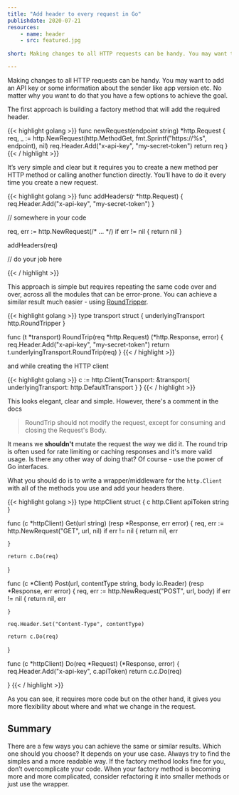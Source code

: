 ```yaml
---
title: "Add header to every request in Go"
publishdate: 2020-07-21
resources:
    - name: header
    - src: featured.jpg
    
short: Making changes to all HTTP requests can be handy. You may want to add an API key or some information about the sender like app version etc. No matter why you want to do that you have a few options to achieve the goal.

---
```


Making changes to all HTTP requests can be handy. You may want to add an API key or some information about the sender like app version etc. No matter why you want to do that you have a few options to achieve the goal.

The first approach is building a factory method that will add the required header.


{{< highlight golang >}}
func newRequest(endpoint string) *http.Request {
    req, _ := http.NewRequest(http.MethodGet, fmt.Sprintf("https://%s", endpoint), nil)
    req.Header.Add("x-api-key", "my-secret-token")
    return req
}
{{< / highlight >}}

It’s very simple and clear but it requires you to create a new method per HTTP method or calling another function directly. You’ll have to do it every time you create a new request.

{{< highlight golang >}}
func addHeaders(r *http.Request) {
	req.Header.Add("x-api-key", "my-secret-token")
}

// somewhere in your code

req, err := http.NewRequest(/* ... */)
if err != nil {
	return nil
}

addHeaders(req)

// do your job here

{{< / highlight >}}

This approach is simple but requires repeating the same code over and over, across all the modules that can be error-prone. You can achieve a similar result much easier - using [RoundTripper](https://godoc.org/net/http#RoundTripper).

{{< highlight golang >}}
type transport struct {
	underlyingTransport http.RoundTripper
}

func (t *transport) RoundTrip(req *http.Request) (*http.Response, error) {
	req.Header.Add("x-api-key", "my-secret-token")
	return t.underlyingTransport.RoundTrip(req)
}
{{< / highlight >}}

and while creating the HTTP client

{{< highlight golang >}}
c := http.Client{Transport: &transport{ underlyingTransport: http.DefaultTransport } }
{{< / highlight >}}

This looks elegant, clear and simple. However, there's a comment in the docs

>  RoundTrip should not modify the request, except for consuming and closing the Request's Body.

It means we **shouldn't** mutate the request the way we did it. The round trip is often used for rate limiting or caching responses and it's more valid usage. Is there any other way of doing that? Of course - use the power of Go interfaces.

What you should do is to write a wrapper/middleware for the `http.Client` with all of the methods you use and add your headers there.

{{< highlight golang >}}
type httpClient struct {
	c        http.Client
	apiToken string
}

func (c *httpClient) Get(url string) (resp *Response, err error) {
	req, err := http.NewRequest("GET", url, nil)
	if err != nil {
		return nil, err

	}

	return c.Do(req)

}

func (c *Client) Post(url, contentType string, body io.Reader) (resp *Response, err error) {
	req, err := http.NewRequest("POST", url, body)
	if err != nil {
		return nil, err

	}

	req.Header.Set("Content-Type", contentType)

	return c.Do(req)

}

func (c *httpClient) Do(req *Request) (*Response, error) {
	req.Header.Add("x-api-key", c.apiToken)
	return c.c.Do(req)

}
{{< / highlight >}}

As you can see, it requires more code but on the other hand, it gives you more flexibility about where and what we change in the request.

## Summary
There are a few ways you can achieve the same or similar results. Which one should you choose? It depends on your use case. Always try to find the simples and a more readable way. If the factory method looks fine for you, don’t overcomplicate your code. When your factory method is becoming more and more complicated, consider refactoring it into smaller methods or just use the wrapper.

